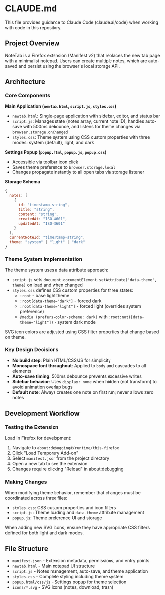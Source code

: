 # CLAUDE.md

This file provides guidance to Claude Code (claude.ai/code) when working with code in this repository.

## Project Overview

NoteTab is a Firefox extension (Manifest v2) that replaces the new tab page with a minimalist notepad. Users can create multiple notes, which are auto-saved and persist using the browser's local storage API.

## Architecture

### Core Components

**Main Application (`newtab.html`, `script.js`, `styles.css`)**
- `newtab.html`: Single-page application with sidebar, editor, and status bar
- `script.js`: Manages state (notes array, current note ID), handles auto-save with 500ms debounce, and listens for theme changes via `browser.storage.onChanged`
- `styles.css`: Theme system using CSS custom properties with three modes: system (default), light, and dark

**Settings Popup (`popup.html`, `popup.js`, `popup.css`)**
- Accessible via toolbar icon click
- Saves theme preference to `browser.storage.local`
- Changes propagate instantly to all open tabs via storage listener

**Storage Schema**
```javascript
{
  notes: [
    {
      id: "timestamp-string",
      title: "string",
      content: "string",
      createdAt: "ISO-8601",
      updatedAt: "ISO-8601"
    }
  ],
  currentNoteId: "timestamp-string",
  theme: "system" | "light" | "dark"
}
```

### Theme System Implementation

The theme system uses a data attribute approach:
- `script.js` sets `document.documentElement.setAttribute('data-theme', theme)` on load and when changed
- `styles.css` defines CSS custom properties for three states:
  - `:root` - base light theme
  - `:root[data-theme="dark"]` - forced dark
  - `:root[data-theme="light"]` - forced light (overrides system preference)
  - `@media (prefers-color-scheme: dark)` with `:root:not([data-theme="light"])` - system dark mode

SVG icon colors are adjusted using CSS filter properties that change based on theme.

### Key Design Decisions

- **No build step**: Plain HTML/CSS/JS for simplicity
- **Monospace font throughout**: Applied to `body` and cascades to all elements
- **Auto-save timing**: 500ms debounce prevents excessive writes
- **Sidebar behavior**: Uses `display: none` when hidden (not transform) to avoid animation overlap bugs
- **Default note**: Always creates one note on first run; never allows zero notes

## Development Workflow

### Testing the Extension

Load in Firefox for development:
1. Navigate to `about:debugging#/runtime/this-firefox`
2. Click "Load Temporary Add-on"
3. Select `manifest.json` from the project directory
4. Open a new tab to see the extension
5. Changes require clicking "Reload" in about:debugging

### Making Changes

When modifying theme behavior, remember that changes must be coordinated across three files:
- `styles.css`: CSS custom properties and icon filters
- `script.js`: Theme loading and `data-theme` attribute management
- `popup.js`: Theme preference UI and storage

When adding new SVG icons, ensure they have appropriate CSS filters defined for both light and dark modes.

## File Structure

- `manifest.json` - Extension metadata, permissions, and entry points
- `newtab.html` - Main notepad UI structure
- `script.js` - Notes management, auto-save, and theme application
- `styles.css` - Complete styling including theme system
- `popup.html/css/js` - Settings popup for theme selection
- `icons/*.svg` - SVG icons (notes, download, trash)
